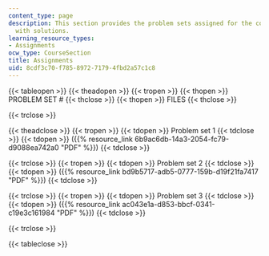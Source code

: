 ```yaml
---
content_type: page
description: This section provides the problem sets assigned for the course along
  with solutions.
learning_resource_types:
- Assignments
ocw_type: CourseSection
title: Assignments
uid: 8cdf3c70-f785-8972-7179-4fbd2a57c1c8
---
```


{{< tableopen >}}
{{< theadopen >}}
{{< tropen >}}
{{< thopen >}}
PROBLEM SET #
{{< thclose >}}
{{< thopen >}}
FILES
{{< thclose >}}

{{< trclose >}}

{{< theadclose >}}
{{< tropen >}}
{{< tdopen >}}
Problem set 1
{{< tdclose >}}
{{< tdopen >}}
({{% resource_link 6b9ac6db-14a3-2054-fc79-d9088ea742a0 "PDF" %}})
{{< tdclose >}}

{{< trclose >}}
{{< tropen >}}
{{< tdopen >}}
Problem set 2
{{< tdclose >}}
{{< tdopen >}}
({{% resource_link bd9b5717-adb5-0777-159b-d19f21fa7417 "PDF" %}})
{{< tdclose >}}

{{< trclose >}}
{{< tropen >}}
{{< tdopen >}}
Problem set 3
{{< tdclose >}}
{{< tdopen >}}
({{% resource_link ac043e1a-d853-bbcf-0341-c19e3c161984 "PDF" %}})
{{< tdclose >}}

{{< trclose >}}

{{< tableclose >}}